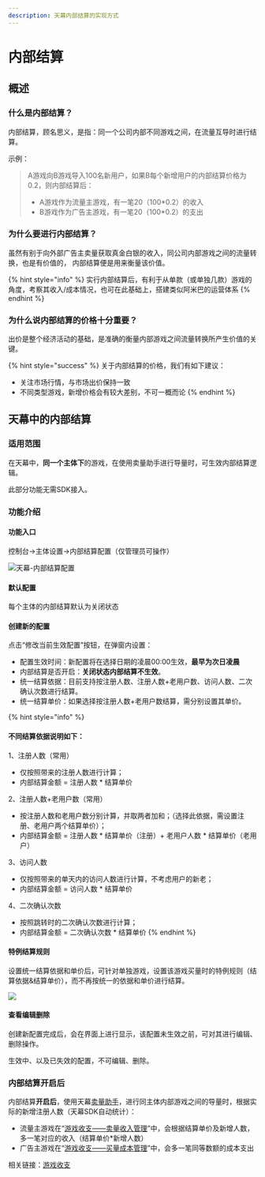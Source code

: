 ```yaml
---
description: 天幕内部结算的实现方式
---
```


# 内部结算

## 概述

### 什么是内部结算？

内部结算，顾名思义，是指：同一个公司内部不同游戏之间，在流量互导时进行结算。

示例：

> A游戏向B游戏导入100名新用户，如果B每个新增用户的内部结算价格为0.2，则内部结算后：
>
> * A游戏作为流量主游戏，有一笔20（100\*0.2）的收入
> * B游戏作为广告主游戏，有一笔20（100\*0.2）的支出

### 为什么要进行内部结算？

虽然有别于向外部广告主卖量获取真金白银的收入，同公司内部游戏之间的流量转换，也是有价值的， 内部结算便是用来衡量该价值。

{% hint style="info" %}
实行内部结算后，有利于从单款（或单独几款）游戏的角度，考察其收入/成本情况，也可在此基础上，搭建类似阿米巴的运营体系
{% endhint %}

### 为什么说内部结算的价格十分重要？

出价是整个经济活动的基础，是准确的衡量内部游戏之间流量转换所产生价值的关键。

{% hint style="success" %}
关于内部结算的价格，我们有如下建议：

* 关注市场行情，与市场出价保持一致
* 不同类型游戏，新增价格会有较大差别，不可一概而论
{% endhint %}

## 天幕中的内部结算

### 适用范围

在天幕中，**同一个主体下**的游戏，在使用卖量助手进行导量时，可生效内部结算逻辑。

此部分功能无需SDK接入。

### 功能介绍

#### 功能入口

控制台-&gt;主体设置-&gt;内部结算配置（仅管理员可操作）

![&#x5929;&#x5E55;-&#x5185;&#x90E8;&#x7ED3;&#x7B97;&#x914D;&#x7F6E;](https://cdn.61week.com/tianmu/doc/index/image/general-function/internal-settlement/1.png)

#### 默认配置

每个主体的内部结算默认为关闭状态

#### 创建新的配置

点击“修改当前生效配置”按钮，在弹窗内设置：

* 配置生效时间：新配置将在选择日期的凌晨00:00生效，**最早为次日凌晨**
* 内部结算是否开启：**关闭状态内部结算不生效**。
* 统一结算依据：目前支持按注册人数、注册人数+老用户数、访问人数、二次确认次数进行结算。
* 统一结算单价：如果选择按注册人数+老用户数结算，需分别设置其单价。

{% hint style="info" %}
#### **不同结算依据说明如下：**

 1、注册人数（常用）

* 仅按照带来的注册人数进行计算；
* 内部结算金额 = 注册人数 \* 结算单价

2、注册人数+老用户数（常用）

* 按注册人数和老用户数分别计算，并取两者加和；（选择此依据，需设置注册、老用户两个结算单价）；
* 内部结算金额 = 注册人数 \* 结算单价（注册）+ 老用户人数 \* 结算单价（老用户）

3、访问人数

* 仅按照带来的单天内的访问人数进行计算，不考虑用户的新老；
* 内部结算金额 = 访问人数 \* 结算单价

4、二次确认次数

* 按照跳转时的二次确认次数进行计算；
* 内部结算金额 = 二次确认次数 \* 结算单价
{% endhint %}

#### 特例结算规则

设置统一结算依据和单价后，可针对单独游戏，设置该游戏买量时的特例规则（结算依据&结算单价），而不再按统一的依据和单价进行结算。

![](https://cdn.61week.com/tianmu/doc/index/image/general-function/internal-settlement/2.png)

#### 查看编辑删除

创建新配置完成后，会在界面上进行显示，该配置未生效之前，可对其进行编辑、删除操作。

生效中、以及已失效的配置，不可编辑、删除。

### 内部结算开启后

内部结算**开启后**，使用天幕[卖量助手](../selling/)，进行同主体内部游戏之间的导量时，根据实际的新增注册人数（天幕SDK自动统计）：

* 流量主游戏在“[游戏收支——卖量收入管理](revenue/#mai-liang-jiao-cha-tui-guang-shou-ru)”中，会根据结算单价及新增人数，多一笔对应的收入（结算单价\*新增人数）
* 广告主游戏在“[游戏收支——买量成本管理](revenue/#zhi-chu)”中，会多一笔同等数额的成本支出

相关链接：[游戏收支](revenue/)

